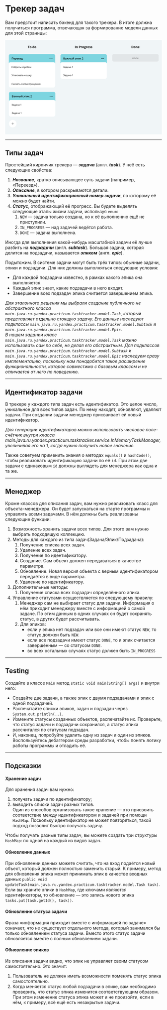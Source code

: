 # Трекер задач

Вам предстоит написать бэкенд для такого трекера. В итоге должна получиться программа, отвечающая за формирование модели данных для этой страницы:

<img src="docs/img.png"/>

----

## Типы задач

Простейший кирпичик трекера — ***задача*** (англ. ***task***). У неё есть следующие свойства:  
1. ***Название***, кратко описывающее суть задачи (например, «Переезд»).
2. ***Описание***, в котором раскрываются детали.
3. ***Уникальный идентификационный номер задачи***, по которому её можно будет найти.
4. ***Статус***, отображающий её прогресс. Вы будете выделять следующие этапы жизни задачи, используя `enum`:
   1. `NEW` — задача только создана, но к её выполнению ещё не приступили.
   2. `IN_PROGRESS` — над задачей ведётся работа.
   3. `DONE` — задача выполнена.  

Иногда для выполнения какой-нибудь масштабной задачи её лучше разбить на ***подзадачи*** (англ. ***subtask***). Большая задача, которая делится на подзадачи, называется ***эпиком*** (англ. ***epic***).  

Подытожим. В системе задачи могут быть трёх типов: обычные задачи, эпики и подзадачи. Для них должны выполняться следующие условия:  
 - Для каждой подзадачи известно, в рамках какого эпика она выполняется. 
 - Каждый эпик знает, какие подзадачи в него входят.
 - Завершение всех подзадач эпика считается завершением эпика.

*Для эталонного решения мы выбрали создание публичного не абстрактного класса `main.java.ru.yandex.practicum.tasktracker.model.Task`, который представляет отдельно стоящую задачу. Его данные наследуют подклассы `main.java.ru.yandex.practicum.tasktracker.model.Subtask` и `main.java.ru.yandex.practicum.tasktracker.model.Epic`.  
В нашем задании класс `main.java.ru.yandex.practicum.tasktracker.model.Task` можно использовать сам по себе, не делая его абстрактным. Для подклассов `main.java.ru.yandex.practicum.tasktracker.model.Subtask` и `main.java.ru.yandex.practicum.tasktracker.model.Epic` наследуем сразу имплементацию, поскольку нам понадобится такое расширение функциональности, которое совместимо с базовым классом и не отличается от него по поведению.*

----

## Идентификатор задачи

В трекере у каждого типа задач есть идентификатор. Это целое число, уникальное для всех типов задач. По нему находят, обновляют, удаляют задачи. При создании задачи менеджер присваивает ей новый идентификатор.  

*Для генерации идентификаторов можно использовать числовое поле-счётчик внутри класса main.java.ru.yandex.practicum.tasktracker.service.InMemoryTaskManager, увеличивая его на 1, когда нужно получить новое значение.*

Также советуем применить знания о методах `equals()` и `hashCode()`, чтобы реализовать идентификацию задачи по её `id`.  При этом две задачи с одинаковым `id` должны выглядеть для менеджера как одна и та же.

----
 ## Менеджер

Кроме классов для описания задач, вам нужно реализовать класс для объекта-менеджера. Он будет запускаться на старте программы и управлять всеми задачами. В нём должны быть реализованы следующие функции:  
1. Возможность хранить задачи всех типов. Для этого вам нужно выбрать подходящую коллекцию.
2. Методы для каждого из типа задач(Задача/Эпик/Подзадача):  
   1. Получение списка всех задач.
   2. Удаление всех задач.
   3. Получение по идентификатору.
   4. Создание. Сам объект должен передаваться в качестве параметра.
   5. Обновление. Новая версия объекта с верным идентификатором передаётся в виде параметра.
   6. Удаление по идентификатору.
3. Дополнительные методы:
   1. Получение списка всех подзадач определённого эпика.
4. Управление статусами осуществляется по следующему правилу:
   1. Менеджер сам не выбирает статус для задачи. Информация о нём приходит менеджеру вместе с информацией о самой задаче. По этим данным в одних случаях он будет сохранять статус, в других будет рассчитывать.
   2. Для эпиков:
      - если у эпика нет подзадач или все они имеют статус `NEW`, то статус должен быть `NEW`.
      - если все подзадачи имеют статус `DONE`, то и эпик считается завершённым — со статусом `DONE`.
      - во всех остальных случаях статус должен быть `IN_PROGRESS`
      
----

## Testing

Создайте в классе `Main` метод `static void main(String[] args)` и внутри него:  
 - Создайте две задачи, а также эпик с двумя подзадачами и эпик с одной подзадачей.
 - Распечатайте списки эпиков, задач и подзадач через `System.out.println(..)`.
 - Измените статусы созданных объектов, распечатайте их. Проверьте, что статус задачи и подзадачи сохранился, а статус эпика рассчитался по статусам подзадач.
 - И, наконец, попробуйте удалить одну из задач и один из эпиков.  
  Воспользуйтесь дебаггером среды разработки, чтобы понять логику работы программы и отладить её.

----

## Подсказки

#### Хранение задач
Для хранения задач вам нужно:
1) получать задачи по идентификатору;
2) выводить списки задач разных типов.  
Один из способов организовать такое хранение — это присвоить соответствие между идентификатором и задачей при помощи `HashMap`. Поскольку идентификатор не может повторяться, такой подход позволит быстро получать задачу.  
   
Чтобы получать разные типы задач, вы можете создать три структуры `HashMap`: по одной на каждый из видов задач.


#### Обновление данных
При обновлении данных можете считать, что на вход подаётся новый объект, который должен полностью заменить старый. К примеру, метод для обновления эпика может принимать эпик в качестве входных данных `public void updateTask(main.java.ru.yandex.practicum.tasktracker.model.Task task)`. Если вы храните эпики в `HashMap`, где ключами являются идентификаторы, то обновление — это запись нового эпика `tasks.put(task.getId(), task))`.


#### Обновление статуса задачи
Фраза «информация приходит вместе с информацией по задаче» означает, что не существует отдельного метода, который занимался бы только обновлением статуса задачи. Вместо этого статус задачи обновляется вместе с полным обновлением задачи.


#### Обновление эпиков
Из описания задачи видно, что эпик не управляет своим статусом самостоятельно. Это значит:
1) Пользователь не должен иметь возможности поменять статус эпика самостоятельно.
2) Когда меняется статус любой подзадачи в эпике, вам необходимо проверить, что статус эпика изменится соответствующим образом. При этом изменение статуса эпика может и не произойти, если в нём, к примеру, всё ещё есть незакрытые задачи.

